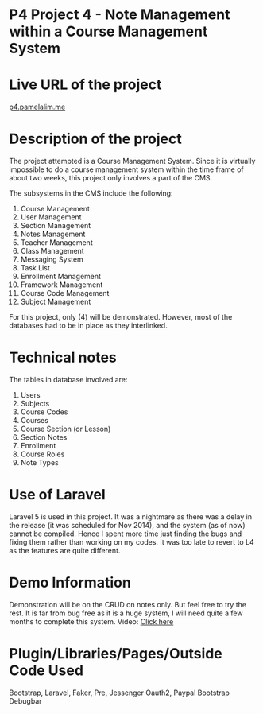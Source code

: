P4 Project 4 - Note Management within a Course Management System
================================================================
Live URL of the project
=======================
<a href="http://p4.pamelalim.me">p4.pamelalim.me</a>

Description of the project
==========================
The project attempted is a Course Management System. Since it is virtually impossible to do a course management system within the time frame of about two weeks, this project only involves a part of the CMS.

The subsystems in the CMS include the following:
1. Course Management
2. User Management
3. Section Management
4. Notes Management
5. Teacher Management
6. Class Management
7. Messaging System
8. Task List
9. Enrollment Management
10. Framework Management
11. Course Code Management
12. Subject Management

For this project, only (4) will be demonstrated. However, most of the databases had to be in place as they interlinked.

Technical notes
===============
The tables in database involved are:
1. Users
2. Subjects
3. Course Codes
4. Courses
5. Course Section (or Lesson)
6. Section Notes
7. Enrollment
8. Course Roles
9. Note Types

Use of Laravel
==============
Laravel 5 is used in this project. It was a nightmare as there was a delay in the release (it was scheduled for Nov 2014), and the system (as of now) cannot be compiled. Hence I spent more time just finding the bugs and fixing them rather than working on my codes.  It was too late to revert to L4 as the features are quite different.

Demo Information
================
Demonstration will be on the CRUD on notes only.  But feel free to try the rest. It is far from bug free as it is a huge system, I will need quite a few months to complete this system.  Video: <a href="http://screencast.com/t/pxcZgritEkk4">Click here</a>

Plugin/Libraries/Pages/Outside Code Used
========================================
Bootstrap,
Laravel,
Faker,
Pre,
Jessenger Oauth2,
Paypal
Bootstrap
Debugbar
